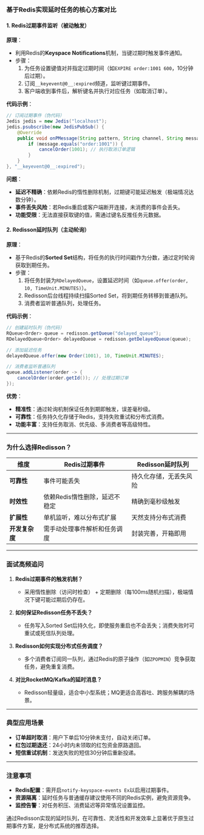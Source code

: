 

### **基于Redis实现延时任务的核心方案对比**

#### **1. Redis过期事件监听（被动触发）**
**原理**：  
- 利用Redis的**Keyspace Notifications**机制，当键过期时触发事件通知。
- 步骤：
  1. 为任务设置键值对并指定过期时间（如`EXPIRE order:1001 600`，10分钟后过期）。
  2. 订阅`__keyevent@0__:expired`频道，监听键过期事件。
  3. 客户端收到事件后，解析键名并执行对应任务（如取消订单）。

**代码示例**：
```java
// 订阅过期事件（伪代码）
Jedis jedis = new Jedis("localhost");
jedis.psubscribe(new JedisPubSub() {
    @Override
    public void onPMessage(String pattern, String channel, String message) {
        if (message.equals("order:1001")) {
            cancelOrder(1001); // 执行取消订单逻辑
        }
    }
}, "__keyevent@0__:expired");
```

**问题**：
- **延迟不精确**：依赖Redis的惰性删除机制，过期键可能延迟触发（极端情况达数分钟）。
- **事件丢失风险**：若Redis重启或客户端断开连接，未消费的事件会丢失。
- **功能受限**：无法直接获取键的值，需通过键名反推任务元数据。



#### **2. Redisson延时队列（主动轮询）**
**原理**：  
- 基于Redis的**Sorted Set**结构，将任务的执行时间戳作为分数，通过定时轮询获取到期任务。
- 步骤：
  1. 将任务封装为`RDelayedQueue`，设置延迟时间（如`queue.offer(order, 10, TimeUnit.MINUTES)`）。
  2. Redisson后台线程持续扫描Sorted Set，将到期任务转移到普通队列。
  3. 消费者监听普通队列，处理任务。

**代码示例**：
```java
// 创建延时队列（伪代码）
RQueue<Order> queue = redisson.getQueue("delayed_queue");
RDelayedQueue<Order> delayedQueue = redisson.getDelayedQueue(queue);

// 添加延迟任务
delayedQueue.offer(new Order(1001), 10, TimeUnit.MINUTES);

// 消费者监听普通队列
queue.addListener(order -> {
    cancelOrder(order.getId()); // 处理过期订单
});
```

**优势**：
- **精准性**：通过轮询机制保证任务到期即触发，误差毫秒级。
- **可靠性**：任务持久化存储于Redis，支持失败重试和分布式消费。
- **功能丰富**：支持任务取消、优先级、多消费者等高级特性。

---

### **为什么选择Redisson？**
| **维度**       | **Redis过期事件**             | **Redisson延时队列**   |
| -------------- | ----------------------------- | ---------------------- |
| **可靠性**     | 事件可能丢失                  | 持久化存储，无丢失风险 |
| **时效性**     | 依赖Redis惰性删除，延迟不稳定 | 精确到毫秒级触发       |
| **扩展性**     | 单机监听，难以分布式扩展      | 天然支持分布式消费     |
| **开发复杂度** | 需手动处理事件解析和任务调度  | 封装完善，开箱即用     |

---

### **面试高频追问**
1. **Redis过期事件的触发机制？**  
   - 采用惰性删除（访问时检查） + 定期删除（每100ms随机扫描），极端情况下键可能过期后仍存在。

2. **如何保证Redisson任务不丢失？**  
   - 任务写入Sorted Set后持久化，即使服务重启也不会丢失；消费失败时可重试或死信队列处理。

3. **Redisson如何实现分布式任务调度？**  
   - 多个消费者订阅同一队列，通过Redis的原子操作（如`ZPOPMIN`）竞争获取任务，避免重复消费。

4. **对比RocketMQ/Kafka的延时消息？**  
   - Redisson轻量级，适合中小型系统；MQ更适合高吞吐、跨服务解耦的场景。

---

### **典型应用场景**
- **订单超时取消**：用户下单后10分钟未支付，自动关闭订单。
- **红包过期退还**：24小时内未领取的红包资金原路退回。
- **短信重试机制**：发送失败的短信30分钟后重新投递。

---

### **注意事项**
- **Redis配置**：需开启`notify-keyspace-events Ex`以启用过期事件。
- **资源隔离**：延时任务与普通缓存建议使用不同的Redis实例，避免资源竞争。
- **监控告警**：对任务积压、消费延迟等异常情况设置监控。

通过Redisson实现的延时队列，在可靠性、灵活性和开发效率上显著优于原生过期事件方案，是分布式系统的推荐选择。